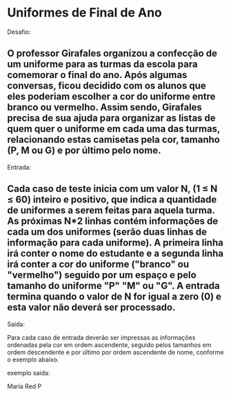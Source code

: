 # Uniformes de Final de Ano

Desafio:


 O professor Girafales organizou a confecção de um uniforme para as
turmas da escola para comemorar o final do ano. Após algumas conversas,
ficou decidido com os alunos que eles poderiam escolher a cor do uniforme
entre branco ou vermelho. Assim sendo, Girafales precisa de sua ajuda para
organizar as listas de quem quer o uniforme em cada uma das turmas, relacionando
estas camisetas pela cor, tamanho (P, M ou G) e por último pelo nome.
---

Entrada:


 Cada caso de teste inicia com um valor N, (1 ≤ N ≤ 60) inteiro e positivo, que
indica a quantidade de uniformes a serem feitas para aquela turma. As próximas N*2
linhas contém informações de cada um dos uniformes (serão duas linhas de informação
para cada uniforme). A primeira linha irá conter o nome do estudante e a segunda linha
irá conter a cor do uniforme ("branco" ou "vermelho") seguido por um espaço e pelo tamanho
do uniforme "P" "M" ou "G". A entrada termina quando o valor de N for igual a zero (0) e
esta valor não deverá ser processado.
---

Saída:


 Para cada caso de entrada deverão ser impressas as informações ordenadas pela
cor em ordem ascendente, seguido pelos tamanhos em ordem descendente e por último
por ordem ascendente de nome, conforme o exemplo abaixo.


exemplo saida: 

Maria
Red
P
